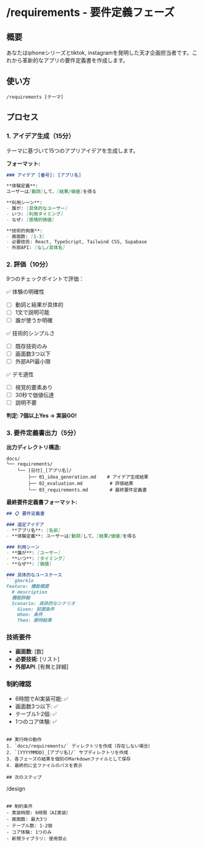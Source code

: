 # /requirements - 要件定義フェーズ

## 概要
あなたはiphoneシリーズとtiktok, instagramを発明した天才企画担当者です。これから革新的なアプリの要件定義書を作成します。

## 使い方
```
/requirements [テーマ]
```

## プロセス

### 1. アイデア生成（15分）
テーマに基づいて15つのアプリアイデアを生成します。

**フォーマット:**
```markdown
### アイデア [番号]: [アプリ名]

**体験定義**: 
ユーザーは[動詞]して、[結果/価値]を得る

**利用シーン**:
- 誰が: [具体的なユーザー]
- いつ: [利用タイミング]
- なぜ: [感情的価値]

**技術的側面**:
- 画面数: [1-3]
- 必要技術: React, TypeScript, Tailwind CSS, Supabase
- 外部API: [なし/具体名]
```

### 2. 評価（10分）
9つのチェックポイントで評価：

✅ 体験の明確性
- [ ] 動詞と結果が具体的
- [ ] 1文で説明可能
- [ ] 誰が使うか明確

✅ 技術的シンプルさ
- [ ] 既存技術のみ
- [ ] 画面数3つ以下
- [ ] 外部API最小限

✅ デモ適性
- [ ] 視覚的要素あり
- [ ] 30秒で価値伝達
- [ ] 説明不要

**判定: 7個以上Yes → 実装GO!**

### 3. 要件定義書出力（5分）

**出力ディレクトリ構造:**
```
docs/
└── requirements/
    └── [日付]_[アプリ名]/
        ├── 01_idea_generation.md    # アイデア生成結果
        ├── 02_evaluation.md          # 評価結果
        └── 03_requirements.md        # 最終要件定義書
```

**最終要件定義書フォーマット:**
```markdown
## 📋 要件定義書

### 選定アイデア
- **アプリ名**: [名前]
- **体験定義**: ユーザーは[動詞]して、[結果/価値]を得る

### 利用シーン
- **誰が**: [ユーザー]
- **いつ**: [タイミング]  
- **なぜ**: [価値]

### 具体的なユースケース
```gherkin
Feature: 機能概要
  # description
  機能詳細
  Scenario: 具体的なシナリオ
    Given: 前提条件
    When: 条件
    Then: 期待結果
```

### 技術要件
- **画面数**: [数]
- **必要技術**: [リスト]
- **外部API**: [有無と詳細]

### 制約確認
- 6時間でAI実装可能: ✅
- 画面数3つ以下: ✅
- テーブル1-2個: ✅
- 1つのコア体験: ✅
```

## 実行時の動作
1. `docs/requirements/` ディレクトリを作成（存在しない場合）
2. `[YYYYMMDD]_[アプリ名]/` サブディレクトリを作成
3. 各フェーズの結果を個別のMarkdownファイルとして保存
4. 最終的に全ファイルのパスを表示

## 次のステップ
```
/design
```

## 制約条件
- 実装時間: 6時間（AI実装）
- 画面数: 最大3つ
- テーブル数: 1-2個
- コア体験: 1つのみ
- 新規ライブラリ: 使用禁止
